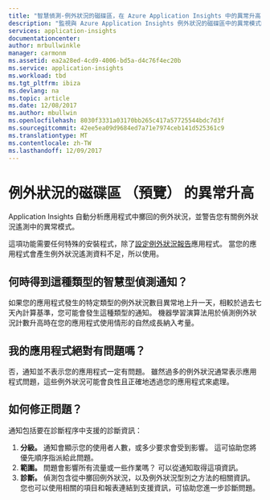 ```yaml
---
title: "智慧偵測-例外狀況的磁碟區，在 Azure Application Insights 中的異常升高 |Microsoft 文件"
description: "監視與 Azure Application Insights 例外狀況的磁碟區中的異常模式的應用程式例外狀況。"
services: application-insights
documentationcenter: 
author: mrbullwinkle
manager: carmonm
ms.assetid: ea2a28ed-4cd9-4006-bd5a-d4c76f4ec20b
ms.service: application-insights
ms.workload: tbd
ms.tgt_pltfrm: ibiza
ms.devlang: na
ms.topic: article
ms.date: 12/08/2017
ms.author: mbullwin
ms.openlocfilehash: 8030f3331a03170bb265c417a57725544bdc7d3f
ms.sourcegitcommit: 42ee5ea09d9684ed7a71e7974ceb141d525361c9
ms.translationtype: MT
ms.contentlocale: zh-TW
ms.lasthandoff: 12/09/2017
---
```

# <a name="abnormal-rise-in-exception-volume-preview"></a>例外狀況的磁碟區 （預覽） 的異常升高

Application Insights 自動分析應用程式中擲回的例外狀況，並警告您有關例外狀況遙測中的異常模式。

這項功能需要任何特殊的安裝程式，除了[設定例外狀況報告](https://docs.microsoft.com/azure/application-insights/app-insights-asp-net-exceptions#set-up-exception-reporting)應用程式。 當您的應用程式會產生例外狀況遙測資料不足，所以使用。

## <a name="when-would-i-get-this-type-of-smart-detection-notification"></a>何時得到這種類型的智慧型偵測通知？
如果您的應用程式發生的特定類型的例外狀況數目異常地上升一天，相較於過去七天內計算基準，您可能會發生這種類型的通知。
機器學習演算法用於偵測例外狀況計數升高時在您的應用程式使用情形的自然成長納入考量。

## <a name="does-my-app-definitely-have-a-problem"></a>我的應用程式絕對有問題嗎？
否，通知並不表示您的應用程式一定有問題。 雖然過多的例外狀況通常表示應用程式問題，這些例外狀況可能會良性且正確地透過您的應用程式來處理。

## <a name="how-do-i-fix-it"></a>如何修正問題？
通知包括要在診斷程序中支援的診斷資訊：
1. **分級。** 通知會顯示您的使用者人數，或多少要求會受到影響。 這可協助您將優先順序指派給此問題。
2. **範圍。** 問題會影響所有流量或一些作業嗎？ 可以從通知取得這項資訊。
3. **診斷。** 偵測包含從中擲回例外狀況，以及例外狀況型別之方法的相關資訊。 您也可以使用相關的項目和報表連結到支援資訊，可協助您進一步診斷問題。